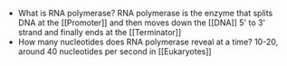 - What is RNA polymerase?
	RNA polymerase is the enzyme that splits DNA at the [[Promoter]] and then moves down the [[DNA]] 5' to 3' strand and finally ends at the [[Terminator]]
- How many nucleotides does RNA polymerase reveal at a time?
	10-20, around 40 nucleotides per second in [[Eukaryotes]]